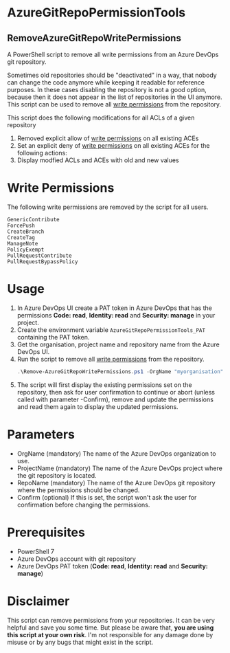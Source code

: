# AzureGitRepoPermissionTools

## RemoveAzureGitRepoWritePermissions

A PowerShell script to remove all write permissions from an Azure DevOps git repository.

Sometimes old repositories should be "deactivated" in a way, that nobody can change the code anymore while keeping it
readable for reference purposes. In these cases disabling the repository is not a good option, because then it does not appear in the list of repositories in the UI anymore. This script can be used to remove all [write permissions](#write-permissions) from the repository. 

This script does the following modifications for all ACLs of a given repository

1. Removed explicit allow of [write permissions](#write-permissions) on all existing ACEs 
1. Set an explicit deny of [write permissions](#write-permissions) on all existing ACEs for the following actions: 
1. Display modfied ACLs and ACEs with old and new values

# Write Permissions

The following write permissions are removed by the script for all users.

```
GenericContribute
ForcePush
CreateBranch
CreateTag
ManageNote
PolicyExempt
PullRequestContribute
PullRequestBypassPolicy
```

# Usage

1. In Azure DevOps UI create a PAT token in Azure DevOps that has the permissions __Code: read__, __Identity: read__ and __Security: manage__ in your project.  
1. Create the environment variable `AzureGitRepoPermissionTools_PAT` containing the PAT token.
1. Get the organisation, project name and repository name from the Azure DevOps UI.
1. Run the script to remove all [write permissions](#write-permissions) from the repository.
   ```powershell
   .\Remove-AzureGitRepoWritePermissions.ps1 -OrgName "myorganisation" -ProjectName "MyProject" -RepoName "MyRepo"
   ```
1. The script will first display the existing permissions set on the repository, then ask for user confirmation to continue or abort (unless called with parameter -Confirm), remove and update the permissions and read them again to display the updated permissions.

# Parameters

* OrgName (mandatory)
  The name of the Azure DevOps organization to use.
* ProjectName (mandatory)
  The name of the Azure DevOps project where the git repository is located.
* RepoName (mandatory)
  The name of the Azure DevOps git repository where the permissions should be changed.
* Confirm (optional)
  If this is set, the script won't ask the user for confirmation before changing the permissions.

# Prerequisites

* PowerShell 7
* Azure DevOps account with git repository
* Azure DevOps PAT token (__Code: read__, __Identity: read__ and __Security: manage__)

# Disclaimer

This script can remove permissions from your repositories. It can be very helpful and save you some time. But please be aware that, __you are using this script at your own risk__. I'm not responsible for any damage done by misuse or by any bugs that might exist in the script.